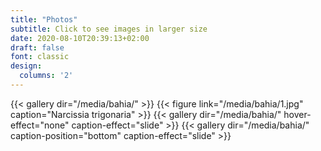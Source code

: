 ```yaml
---
title: "Photos"
subtitle: Click to see images in larger size 
date: 2020-08-10T20:39:13+02:00
draft: false
font: classic
design:
  columns: '2'
---
```


{{< gallery dir="/media/bahia/" >}}
  {{< figure link="/media/bahia/1.jpg" caption="Narcissia trigonaria" >}}
  {{< gallery dir="/media/bahia/" hover-effect="none" caption-effect="slide" >}}
  {{< gallery dir="/media/bahia/" caption-position="bottom" caption-effect="slide" >}}

